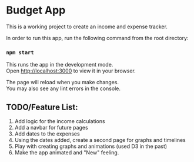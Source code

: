 # Budget App
This is a working project to create an income and expense tracker. 

In order to run this app, run the following command from the root directory:

### `npm start`

This runs the app in the development mode.\
Open [http://localhost:3000](http://localhost:3000) to view it in your browser.

The page will reload when you make changes.\
You may also see any lint errors in the console.


## TODO/Feature List: 
1. Add logic for the income calculations
2. Add a navbar for future pages
3. Add dates to the expenses
4. Using the dates added, create a second page for graphs and timelines
5. Play with creating graphs and animations (used D3 in the past)
6. Make the app animated and "New" feeling. 